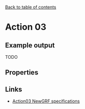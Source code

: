 [Back to table of contents](../index.md)

# Action 03

## Example output

TODO

## Properties

## Links
- [Action03 NewGRF specifications](https://newgrf-specs.tt-wiki.net/wiki/Action3)

